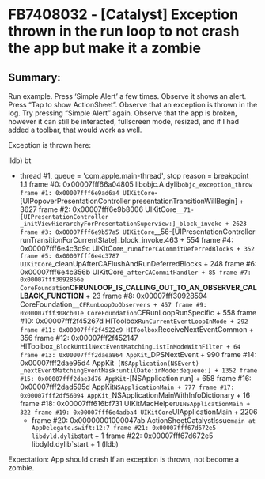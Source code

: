 # FB7408032 - [Catalyst] Exception thrown in the run loop to not crash the app but make it a zombie



## Summary:
Run example. Press ‘Simple Alert’ a few times. Observe it shows an alert. Press “Tap to show ActionSheet”. Observe that an exception is thrown in the log.
Try pressing “Simple Alert” again. Observe that the app is broken, however it can still be interacted, fullscreen mode, resized, and if I had added a toolbar, that would work as well.

Exception is thrown here:

lldb) bt
* thread #1, queue = 'com.apple.main-thread', stop reason = breakpoint 1.1
    frame #0: 0x00007fff66a04805 libobjc.A.dylib`objc_exception_throw
    frame #1: 0x00007fff6e9ad6a4 UIKitCore`-[UIPopoverPresentationController presentationTransitionWillBegin] + 3627
    frame #2: 0x00007fff6e9b8006 UIKitCore`__71-[UIPresentationController _initViewHierarchyForPresentationSuperview:]_block_invoke + 2623
    frame #3: 0x00007fff6e9b57a5 UIKitCore`__56-[UIPresentationController runTransitionForCurrentState]_block_invoke.463 + 554
    frame #4: 0x00007fff6e4c3d9c UIKitCore`_runAfterCACommitDeferredBlocks + 352
    frame #5: 0x00007fff6e4c3787 UIKitCore`_cleanUpAfterCAFlushAndRunDeferredBlocks + 248
    frame #6: 0x00007fff6e4c356b UIKitCore`_afterCACommitHandler + 85
    frame #7: 0x00007fff3092866e CoreFoundation`__CFRUNLOOP_IS_CALLING_OUT_TO_AN_OBSERVER_CALLBACK_FUNCTION__ + 23
    frame #8: 0x00007fff30928594 CoreFoundation`__CFRunLoopDoObservers + 457
    frame #9: 0x00007fff308cb01e CoreFoundation`CFRunLoopRunSpecific + 558
    frame #10: 0x00007fff2f45267d HIToolbox`RunCurrentEventLoopInMode + 292
    frame #11: 0x00007fff2f4522c9 HIToolbox`ReceiveNextEventCommon + 356
    frame #12: 0x00007fff2f452147 HIToolbox`_BlockUntilNextEventMatchingListInModeWithFilter + 64
    frame #13: 0x00007fff2daea864 AppKit`_DPSNextEvent + 990
    frame #14: 0x00007fff2dae95d4 AppKit`-[NSApplication(NSEvent) _nextEventMatchingEventMask:untilDate:inMode:dequeue:] + 1352
    frame #15: 0x00007fff2dae3d76 AppKit`-[NSApplication run] + 658
    frame #16: 0x00007fff2dad595d AppKit`NSApplicationMain + 777
    frame #17: 0x00007fff2df56094 AppKit`_NSApplicationMainWithInfoDictionary + 16
    frame #18: 0x00007fff616bf731 UIKitMacHelper`UINSApplicationMain + 322
    frame #19: 0x00007fff6e4adba4 UIKitCore`UIApplicationMain + 2206
  * frame #20: 0x00000001000047ab ActionSheetCatalystIssue`main at AppDelegate.swift:12:7
    frame #21: 0x00007fff67d672e5 libdyld.dylib`start + 1
    frame #22: 0x00007fff67d672e5 libdyld.dylib`start + 1
(lldb) 

Expectation: App should crash If an exception is thrown, not become a zombie.
